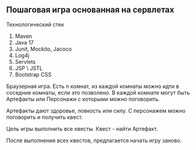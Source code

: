 ## Пошаговая игра основанная на сервлетах

Технологический стек
1. Maven
2. Java 17
3. Junit, Mockito, Jacoco
4. Log4j
5. Servlets
6. JSP \ JSTL
7. Bootstrap CSS

Браузерная игра. Есть n комнат, из каждой комнаты можно идти в соседние комнаты, если это позволено. В каждой комнате могут быть Артефакты или Персонажи с которыми можно поговорить. 

Артефакты дают здоровье, ловкость или силу.
С персонажем можно поговорить и получить квест.

Цель игры выполнить все квесты. Квест - найти Артефакт.

После выполнения всех квестов, предлагается начать игру заново.